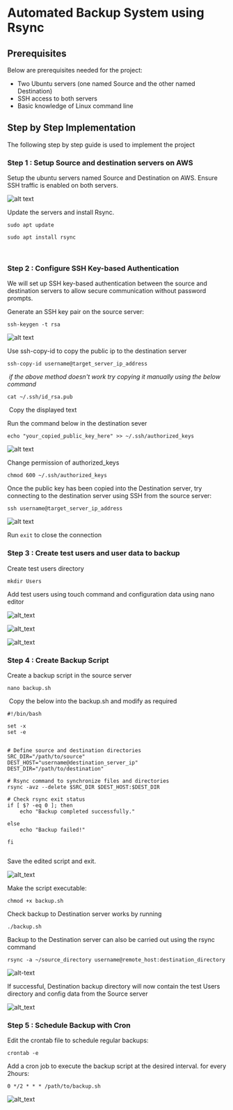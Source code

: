 # Automated Backup System using Rsync
## Prerequisites
Below are prerequisites needed for the project:

- Two Ubuntu servers (one named Source and the other named Destination)
- SSH access to both servers
- Basic knowledge of Linux command line
​

## Step by Step Implementation

The following step by step guide is used to implement the project

### Step 1 : Setup Source and destination servers on AWS

​Setup the ubuntu servers named Source and Destination on AWS. Ensure SSH traffic is enabled on both servers.

![alt text](Images/servers.png)

Update the servers and install Rsync.
​
```
sudo apt update
​
sudo apt install rsync
```
​

### Step 2 : Configure SSH Key-based Authentication

We will set up SSH key-based authentication between the source and destination servers to allow secure communication without password prompts.
​

Generate an SSH key pair on the source server:
​
```
ssh-keygen -t rsa
```
​![alt text](Images/source%20keypair.png)

Use ssh-copy-id to copy the public ip to the destination server 
​
```
ssh-copy-id username@target_server_ip_address
```
​
_if the above method doesn't work try copying it manually using the below command_
​
```
cat ~/.ssh/id_rsa.pub
```
​
Copy the displayed text
​

Run the command below in the destination sever
​
```
echo "your_copied_public_key_here" >> ~/.ssh/authorized_keys
```
​![alt text](Images/destination%20keypair%20run.png)

Change permission of authorized_keys 
​
```
chmod 600 ~/.ssh/authorized_keys
```
Once the public key has been copied into the Destination server, try connecting to the destination server using SSH from the source server:
​
```
ssh username@target_server_ip_address
```

![alt text](Images/source%20connect%20to%20destination.png)

​Run `exit` to close the connection


### Step 3 : Create test users and user data to backup

Create test users directory

`mkdir Users`

Add test users using touch command and configuration data using nano editor

![alt_text](Images/create%20users.png)

![alt_text](Images/habeeb%20config.png)

![alt_text](Images/david%20config.png)


### Step 4 : Create Backup Script

Create a backup script in the source server
​
```
nano backup.sh
```
​
Copy the below into the backup.sh and modify as required
​
```
#!/bin/bash
​
set -x
set -e
​
​
# Define source and destination directories
SRC_DIR="/path/to/source"
DEST_HOST="username@destination_server_ip"
DEST_DIR="/path/to/destination"
​
# Rsync command to synchronize files and directories
rsync -avz --delete $SRC_DIR $DEST_HOST:$DEST_DIR
​
# Check rsync exit status
if [ $? -eq 0 ]; then
    echo "Backup completed successfully."
    
else
    echo "Backup failed!"
   
fi
​
```

Save the edited script and exit. 

![alt_text](Images/backup%20script.png)
​

Make the script executable:
​
```
chmod +x backup.sh
```
​Check backup to Destination server works by running

`./backup.sh`

Backup to the Destination server can also be carried out using the rsync command
```
rsync -a ~/source_directory username@remote_host:destination_directory
```

![alt-text](Images/Rsync%20backup.png)

If successful, Destination backup directory will now contain the test Users directory and config data from the Source server

![alt_text](Images/destination%20backup%20check.png)



### Step 5 : Schedule Backup with Cron

Edit the crontab file to schedule regular backups:
​
```
crontab -e
```
Add a cron job to execute the backup script at the desired interval. for every 2hours:
​
```
0 */2 * * * /path/to/backup.sh
```
![alt_text](Images/crontab.png)